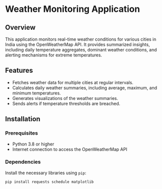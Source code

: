 # Weather Monitoring Application

## Overview
This application monitors real-time weather conditions for various cities in India using the OpenWeatherMap API. It provides summarized insights, including daily temperature aggregates, dominant weather conditions, and alerting mechanisms for extreme temperatures.

## Features
- Fetches weather data for multiple cities at regular intervals.
- Calculates daily weather summaries, including average, maximum, and minimum temperatures.
- Generates visualizations of the weather summaries.
- Sends alerts if temperature thresholds are breached.

## Installation

### Prerequisites
- Python 3.8 or higher
- Internet connection to access the OpenWeatherMap API

### Dependencies
Install the necessary libraries using `pip`:
```bash
pip install requests schedule matplotlib

